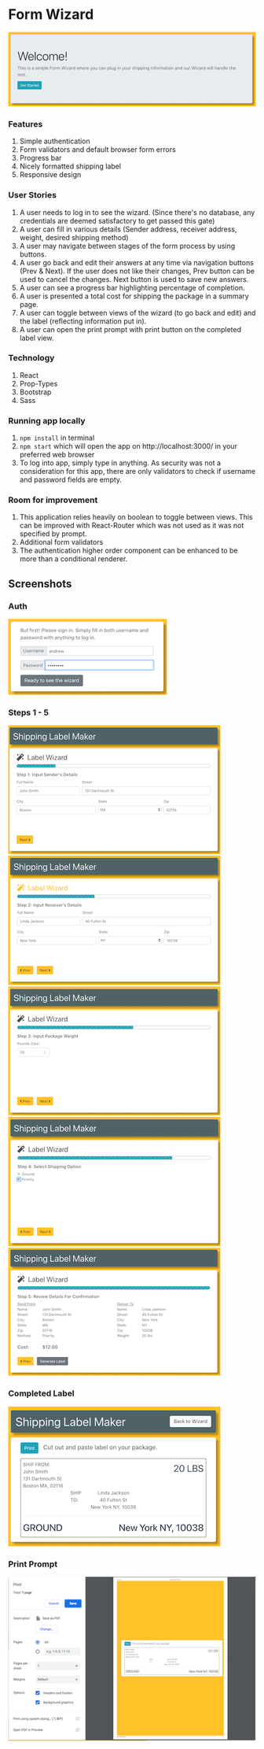 # **Form Wizard**

![Welcome](/public/img/Welcome.png)

### Features

1. Simple authentication
2. Form validators and default browser form errors
3. Progress bar
4. Nicely formatted shipping label
5. Responsive design

### User Stories

1. A user needs to log in to see the wizard. (Since there's no database, any credentials are deemed satisfactory to get passed this gate)
2. A user can fill in various details (Sender address, receiver address, weight, desired shipping method)
3. A user may navigate between stages of the form process by using buttons.
4. A user go back and edit their answers at any time via navigation buttons (Prev & Next). If the user does not like their changes, Prev button can be used to cancel the changes. Next button is used to save new answers.
5. A user can see a progress bar highlighting percentage of completion.
6. A user is presented a total cost for shipping the package in a summary page.
7. A user can toggle between views of the wizard (to go back and edit) and the label (reflecting information put in).
8. A user can open the print prompt with print button on the completed label view.

### Technology

1. React
2. Prop-Types
3. Bootstrap
4. Sass

### Running app locally

1. `npm install` in terminal
2. `npm start` which will open the app on http://localhost:3000/ in your preferred web browser
3. To log into app, simply type in anything. As security was not a consideration for this app, there are only validators to check if username and password fields are empty.

### Room for improvement

1. This application relies heavily on boolean to toggle between views. This can be improved with React-Router which was not used as it was not specified by prompt.
2. Additional form validators
3. The authentication higher order component can be enhanced to be more than a conditional renderer.

## Screenshots

### Auth

![Auth](/public/img/Auth.png)

### Steps 1 - 5

![Step-1](/public/img/Step-1.png)
![Step-2](/public/img/Step-2.png)
![Step-3](/public/img/Step-3.png)
![Step-4](/public/img/Step-4.png)
![Step-5](/public/img/Step-5.png)

### Completed Label

![Label](/public/img/Label.png)

### Print Prompt

![Print-prompt](/public/img/Print-prompt.png)
